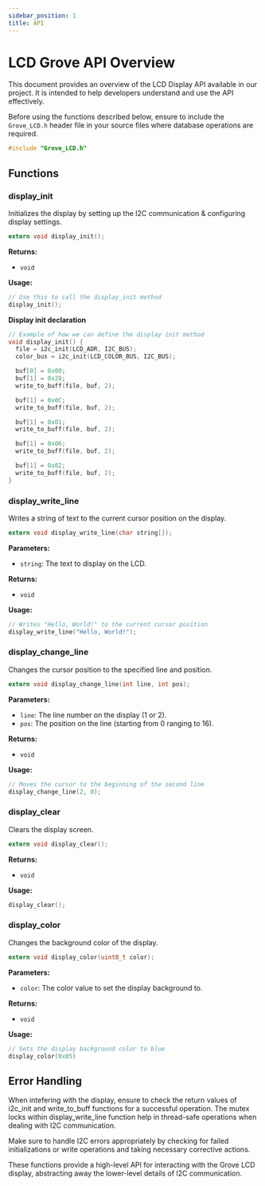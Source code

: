```yaml
---
sidebar_position: 1
title: API
---
```


# LCD Grove API Overview

This document provides an overview of the LCD Display API available in our project. It is intended to help developers understand and use the API effectively.

Before using the functions described below, ensure to include the `Grove_LCD.h` header file in your source files where database operations are required.

```c
#include "Grove_LCD.h"
```

## Functions


### display_init

Initializes the display by setting up the I2C communication & configuring display settings.

```C
extern void display_init();
```

**Returns:**

- `void`

**Usage:**
```C
// Use this to call the display_init method
display_init();
```

**Display init declaration**

```C
// Example of how we can define the display init method
void display_init() {
  file = i2c_init(LCD_ADR, I2C_BUS);
  color_bus = i2c_init(LCD_COLOR_BUS, I2C_BUS);

  buf[0] = 0x00;
  buf[1] = 0x28;
  write_to_buff(file, buf, 2);

  buf[1] = 0x0C;
  write_to_buff(file, buf, 2);

  buf[1] = 0x01;
  write_to_buff(file, buf, 2);

  buf[1] = 0x06;
  write_to_buff(file, buf, 2);

  buf[1] = 0x02;
  write_to_buff(file, buf, 2);
}
```

### display_write_line
Writes a string of text to the current cursor position on the display.

```C
extern void display_write_line(char string[]);
```

**Parameters:**
- `string`: The text to display on the LCD.

**Returns:**

- `void`

**Usage:**
```C
// Writes "Hello, World!" to the current cursor position
display_write_line("Hello, World!");
```

### display_change_line
Changes the cursor position to the specified line and position.

```C
extern void display_change_line(int line, int pos);
```

**Parameters:**
- `line`: The line number on the display (1 or 2).
- `pos`: The position on the line (starting from 0 ranging to 16).

**Returns:**

- `void`

**Usage:**
```C
// Moves the cursor to the beginning of the second line
display_change_line(2, 0);
```

### display_clear

Clears the display screen.

```C
extern void display_clear();
```

**Returns:**

- `void`

**Usage:**
```C
display_clear();
```


### display_color
Changes the background color of the display.

```C
extern void display_color(uint8_t color);
```

**Parameters:**
- `color`: The color value to set the display background to.

**Returns:**

- `void`

**Usage:**
```C
// Sets the display background color to blue
display_color(0x05)
```

## Error Handling

When intefering with the display, ensure to check the return values of i2c_init and write_to_buff functions for a successful operation. The mutex locks within display_write_line function help in thread-safe operations when dealing with I2C communication.

Make sure to handle I2C errors appropriately by checking for failed initializations or write operations and taking necessary corrective actions.

These functions provide a high-level API for interacting with the Grove LCD display, abstracting away the lower-level details of I2C communication.
